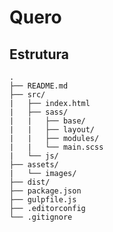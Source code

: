 # Quero

## Estrutura

    .
    ├── README.md
    ├── src/
    |   ├── index.html
    |   ├── sass/
    |   |   ├── base/
    |   |   ├── layout/
    |   |   ├── modules/
    |   |   └── main.scss
    |   └── js/
    ├── assets/
    |   └── images/
    ├── dist/
    ├── package.json
    ├── gulpfile.js
    ├── .editorconfig
    └── .gitignore
